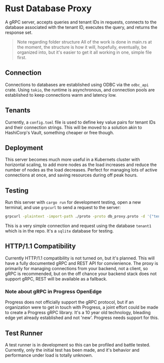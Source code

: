 # Rust Database Proxy

A gRPC server, accepts queries and tenant IDs in requests, connects to the database associated with the tenant ID, executes the query, and returns the response set.

> Note regarding folder structure
> All of the work is done in main.rs at the moment, the structure is how it will, hopefully, eventually, be organized into, but it's easier to get it all working in one, simple file first.

## Connection

Connections to databases are established using ODBC via the `odbc_api` crate. Using `tokio`, the runtime is asynchronous, and connection pools are established to keep connections warm and latency low.

## Tenants

Currently, a `config.toml` file is used to define key value pairs for tenant IDs and their connection strings. This will be moved to a solution akin to HashiCorp's Vault, something cheaper or free though.

## Deployment

This server becomes much more useful in a Kubernets cluster with horizontal scaling, to add more nodes as the load increases and reduce the number of nodes as the load decreases. Perfect for managing lots of active connections at once, and saving resources during off peak hours.

## Testing

Run this server with `cargo run` for development testing, open a new terminal, and use `grpcurl` to send a request to the server:
```bash
grpcurl -plaintext -import-path ./proto -proto db_proxy.proto -d '{"tenant_id": "tenant1", "query": "SELECT * FROM users"}' '[::1]:50051' db_proxy.DbProxy/SendQuery
```

This is a very simple connection and request using the database `tenant1` which is in the repo. It's a `sqlite` database for testing.

## HTTP/1.1 Compatibility

Currently HTTP/1.1 compatibility is not turned on, but it's planned. This will have a fully documented gRPC and REST API for convienience. The proxy is primarily for managing connections from your backend, not a client, so gRPC is recommended, but on the off chance your backend stack does not support gRPC, REST will be available as a fallback.

### Note about gRPC in Progress OpenEdge

Progress does not officially support the gRPC protocol, but if an organization were to get in touch with Progress, a joint effort could be made to create a Progress gRPC library. It's a 10 year old technology, bleading edge yet already established and not 'new'. Progress needs support for this.

## Test Runner

A test runner is in development so this can be profiled and battle tested. Currently, only the initial test has been made, and it's behavior and performance under load is totally unknown.
